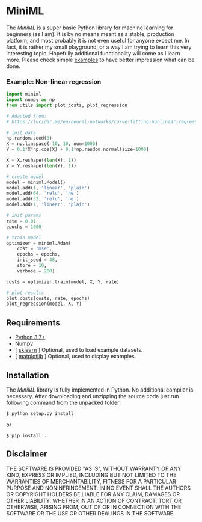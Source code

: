 # MiniML

The *MiniML* is a super basic Python library for machine learning for beginners
(as I am). It is by no means meant as a  stable, production platform, and most
probably it is not even useful for anyone except me. In fact, it is rather my
small playground, or a way I am trying to learn this very interesting topic.
Hopefully additional functionality will come as I learn more. Please check
simple [examples](https://github.com/xxao/miniml/tree/master/examples) to have
better impression what can be done.

### Example: Non-linear regression

```python
import miniml
import numpy as np
from utils import plot_costs, plot_regression

# Adapted from:
# https://lucidar.me/en/neural-networks/curve-fitting-nonlinear-regression/

# init data
np.random.seed(3)
X = np.linspace(-10, 10, num=1000)
Y = 0.1*X*np.cos(X) + 0.1*np.random.normal(size=1000)

X = X.reshape((len(X), 1))
Y = Y.reshape((len(Y), 1))

# create model
model = miniml.Model()
model.add(1, 'linear', 'plain')
model.add(64, 'relu', 'he')
model.add(32, 'relu', 'he')
model.add(1, 'linear', 'plain')

# init params
rate = 0.01
epochs = 1000

# train model
optimizer = miniml.Adam(
    cost = 'mse',
    epochs = epochs,
    init_seed = 48,
    store = 10,
    verbose = 200)

costs = optimizer.train(model, X, Y, rate)

# plot results
plot_costs(costs, rate, epochs)
plot_regression(model, X, Y)
```

## Requirements

- [Python 3.7+](https://www.python.org)
- [Numpy](https://pypi.org/project/numpy/)
- [ [sklearn](https://scikit-learn.org/stable/) ] Optional, used to load example datasets.
- [ [matplotlib](https://pypi.org/project/matplotlib/) ] Optional, used to display examples.


## Installation

The *MiniML* library is fully implemented in Python. No additional compiler is
necessary. After downloading and unzipping the source code just run following
command from the unpacked folder:

```$ python setup.py install```

or

```$ pip install .```


## Disclaimer

THE SOFTWARE IS PROVIDED "AS IS", WITHOUT WARRANTY OF ANY KIND, EXPRESS OR
IMPLIED, INCLUDING BUT NOT LIMITED TO THE WARRANTIES OF MERCHANTABILITY,
FITNESS FOR A PARTICULAR PURPOSE AND NONINFRINGEMENT. IN NO EVENT SHALL THE
AUTHORS OR COPYRIGHT HOLDERS BE LIABLE FOR ANY CLAIM, DAMAGES OR OTHER
LIABILITY, WHETHER IN AN ACTION OF CONTRACT, TORT OR OTHERWISE, ARISING FROM,
OUT OF OR IN CONNECTION WITH THE SOFTWARE OR THE USE OR OTHER DEALINGS IN THE
SOFTWARE.

